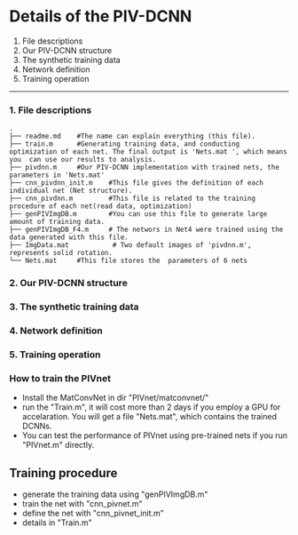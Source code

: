 # Details of the PIV-DCNN
 1. File descriptions
 2. Our PIV-DCNN structure
 3. The synthetic  training data
 4. Network definition
 5. Training operation
 ---

### 1. File descriptions
```
.
├── readme.md    #The name can explain everything (this file).
├── train.m      #Generating training data, and conducting optimization of each net. The final output is 'Nets.mat ', which means you  can use our results to analysis. 
├── pivdnn.m     #Our PIV-DCNN implementation with trained nets, the parameters in 'Nets.mat'
├── cnn_pivdnn_init.m    #This file gives the definition of each individual net (Net structure).
├── cnn_pivdnn.m         #This file is related to the training procedure of each net(read data, optimization)
├── genPIVImgDB.m        #You can use this file to generate large amount of training data. 
├── genPIVImgDB_F4.m     # The networs in Net4 were trained using the data generated with this file. 
├── ImgData.mat           # Two default images of 'pivdnn.m',  represents solid rotation.
└── Nets.mat     #This file stores the  parameters of 6 nets  
```


### 2. Our PIV-DCNN structure

###  3. The synthetic  training data

### 4. Network definition

### 5. Training operation

### How to train the PIVnet
- Install the MatConvNet in dir "PIVnet/matconvnet/"
- run the "Train.m", it will cost more than 2 days if you employ a GPU for accelaration. You will get a file "Nets.mat", which contains the trained DCNNs.
- You can test the performance of PIVnet  using pre-trained nets if you run "PIVnet.m" directly.

## Training procedure
- generate the training data using "genPIVImgDB.m"
- train the net with "cnn_pivnet.m"
- define the net with "cnn_pivnet_init.m"
- details in "Train.m"

